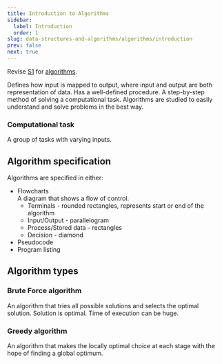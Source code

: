 ```yaml
---
title: Introduction to Algorithms
sidebar:
  label: Introduction
  order: 1
slug: data-structures-and-algorithms/algorithms/introduction
prev: false
next: true
---
```


Revise [S1](https://s1.sahithyan.dev) for
[algorithms](https://s1.sahithyan.dev/programming-fundamentals/b-book/algorithms/).

Defines how input is mapped to output, where input and output are both
representation of data. Has a well-defined procedure. A step-by-step method of
solving a computational task. Algorithms are studied to easily understand and
solve problems in the best way.

### Computational task

A group of tasks with varying inputs.

## Algorithm specification

Algorithms are specified in either:

- Flowcharts  
  A diagram that shows a flow of control.
  - Terminals - rounded rectangles, represents start or end of the algorithm
  - Input/Output - parallelogram
  - Process/Stored data - rectangles
  - Decision - diamond
- Pseudocode
- Program listing

## Algorithm types

### Brute Force algorithm

An algorithm that tries all possible solutions and selects the optimal solution. Solution is optimal. Time of execution can be huge.

### Greedy algorithm

An algorithm that makes the locally optimal choice at each stage with the hope of finding a global optimum.
